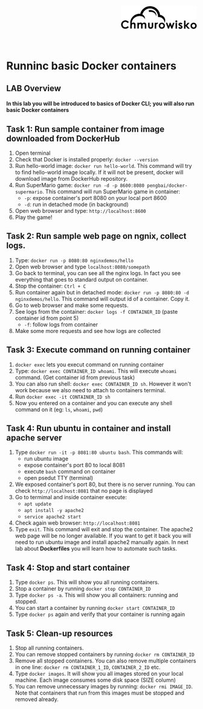 <img src="../img/logo.png" alt="Chmurowisko logo" width="200" align="right">
<br><br>
<br><br>
<br><br>

# Runninc basic Docker containers

## LAB Overview

#### In this lab you will be introduced to basics of Docker CLI; you will also run basic Docker containers

## Task 1: Run sample container from image downloaded from DockerHub
1. Open terminal
2. Check that Docker is installed properly: `docker --version`
3. Run hello-world image: `docker run hello-world`. This command will try to find hello-world image locally. If it will not be present, docker will download image from DockerHub repository.
4. Run SuperMario game: `docker run -d -p 8600:8080 pengbai/docker-supermario`. This command will run SuperMario game in container: 
   - `-p`: expose container's port 8080 on your local port 8600
   - `-d`: run in detached mode (in background)
5. Open web browser and type: `http://localhost:8600`
6. Play the game!

## Task 2: Run sample web page on ngnix, collect logs.
1. Type: `docker run -p 8080:80 nginxdemos/hello`
2. Open web browser and type `localhost:8080/somepath`
3. Go back to terminal, you can see all the nginx logs. In fact you see everything that goes to standard output on container.
4. Stop the container: `Ctrl + C`
5. Run container again but in detached mode: `docker run -p 8080:80 -d nginxdemos/hello`. This command will output id of a container. Copy it.
6. Go to web browser and make some requests.
7. See logs from the container: `docker logs -f CONTAINER_ID` (paste container id from point 5)
   - `-f`: follow logs from container
8. Make some more requests and see how logs are collected

## Task 3: Execute command on running container
1. `docker exec` lets you execut command on running container
2. Type: `docker exec CONTAINER_ID whoami`. This will execute `whoami` command. (Get container id from previous task)
3. You can also run shell: `docker exec CONTAINER_ID sh`. However it won't work because we also need to attach to containers terminal.
4. Run `docker exec -it CONTAINER_ID sh`
5. Now you entered on a container and you can execute any shell command on it (eg: `ls`, `whoami`, `pwd`)

## Task 4: Run ubuntu in container and install apache server
1. Type `docker run -it -p 8081:80 ubuntu bash`. This commands will:
   - run ubuntu image
   - expose container's port 80 to local 8081
   - execute `bash` command on container
   - open psedut TTY (terminal)
2. We exposed container's port 80, but there is no server running. You can check `http://localhost:8081` that no page is displayed
3. Go to termimal and inside container execute:
   - `apt update`
   - `apt install -y apache2`
   - `service apache2 start` 
4. Check again web browser: `http://localhost:8081`
5. Type `exit`. This command will exit and stop the container. The apache2 web page will be no longer available. If you want to get it back you will need to run ubuntu image and install apache2 manually again. In next lab about **Dockerfiles** you will learn how to automate such tasks.
   
## Task 4: Stop and start container
1. Type `docker ps`. This will show you all running containers.
2. Stop a container by running `docker stop CONTAINER_ID`
3. Type `docker ps -a`. This will show you all containers: running and stopped.
4. You can start a container by running `docker start CONTAINER_ID`
5. Type `docker ps` again and verify that your container is running again

## Task 5: Clean-up resources
1. Stop all running containers.
2. You can remove stopped containers by running `docker rm CONTAINER_ID`
3. Remove all stopped containers. You can also remove multiple containers in one line: `docker rm CONTAINER_1_ID`, `CONTAINER_2_ID` etc.
4. Type `docker images`. It will show you all images stored on your local machine. Each image consumes some disk space (SIZE column)
5. You can remove unnecessary images by running: `docker rmi IMAGE_ID`. Note that containers that run from this images must be stopped and removed already.
